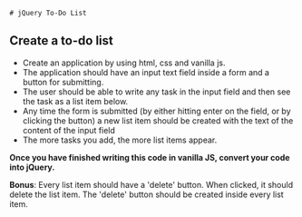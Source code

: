     # jQuery To-Do List

## Create a to-do list 

* Create an application by using html, css and vanilla js. 
* The application should have an input text field inside a form and a button for submitting. 
* The user should be able to write any task in the input field and then see the task as a list item below. 
* Any time the form is submitted (by either hitting enter on the field, or by clicking the button) a new list item should be created with the text of the content of the input field
* The more tasks you add, the more list items appear.

**Once you have finished writing this code in vanilla JS, convert your code into jQuery.**

**Bonus**: Every list item should have a 'delete' button. When clicked, it should delete the list item. The 'delete' button should be created inside every list item.



